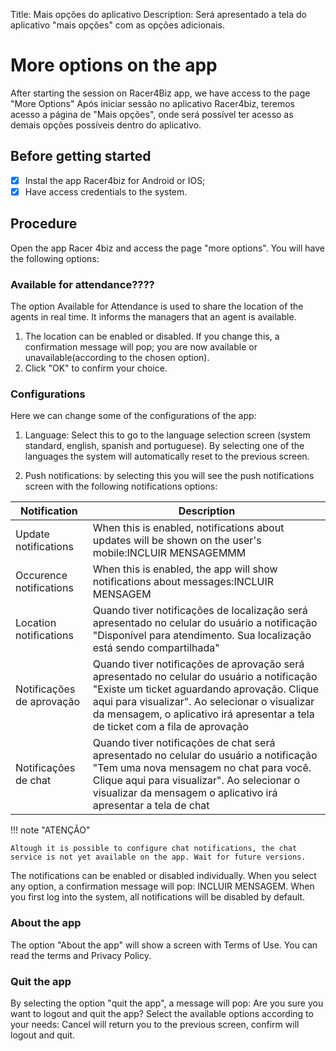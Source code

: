 Title: Mais opções do aplicativo
Description: Será apresentado a tela do aplicativo "mais opções" com as opções adicionais.

# More options on the app

After starting the session on Racer4Biz app, we have access to the page "More Options" Após iniciar sessão no aplicativo Racer4biz, teremos acesso a página de "Mais opções", onde será possível ter acesso as demais opções possíveis dentro do aplicativo.

## Before getting started

- [x] Instal the app Racer4biz for Android or IOS;  
- [x] Have access credentials to the system.

## Procedure

Open the app Racer 4biz and access the page "more options". You will have the following options:

### Available for attendance????

The option Available for Attendance is used to share the location of the agents in real time. It informs the managers that an agent is available.  

1. The location can be enabled or disabled. If you change this, a confirmation message will pop; you are now available or unavailable(according to the chosen option).  
2. Click "OK" to confirm your choice.

### Configurations

Here we can change some of the configurations of the app:

1. Language: Select this to go to the language selection screen (system standard, english, spanish and portuguese). By selecting one of the languages the system will automatically reset to the previous screen.  

2. Push notifications: by selecting this you will see the push notifications screen with the following notifications options:

|Notification|Description|
|-----------|---------|
|Update notifications| When this is enabled, notifications about updates will be shown on the user's mobile:INCLUIR MENSAGEMMM|
|Occurence notifications| When this is enabled, the app will show notifications about messages:INCLUIR MENSAGEM|
|Location notifications| Quando tiver notificações de localização será apresentado no celular do usuário a notificação "Disponível para atendimento. Sua localização está sendo compartilhada"|
|Notificações de aprovação| Quando tiver notificações de aprovação será apresentado no celular do usuário a notificação "Existe um ticket aguardando aprovação. Clique aqui para visualizar". Ao selecionar o visualizar da mensagem, o aplicativo irá apresentar a tela de ticket com a fila de aprovação|
|Notificações de chat| Quando tiver notificações de chat será apresentado no celular do usuário a notificação "Tem uma nova mensagem no chat para você. Clique aqui para visualizar". Ao selecionar o visualizar da mensagem o aplicativo irá apresentar a tela de chat|

!!! note "ATENÇÃO"

    Altough it is possible to configure chat notifications, the chat service is not yet available on the app. Wait for future versions.
    
The notifications can be enabled or disabled individually. When you select any option, a confirmation message will pop: INCLUIR MENSAGEM. 
When you first log into the system, all notifications will be disabled by default.

### About the app

The option "About the app" will show a screen with Terms of Use. You can read the terms and Privacy Policy.

### Quit the app

By selecting the option "quit the app", a message will pop: Are you sure you want to logout and quit the app? Select the available options according to your needs: Cancel will return you to the previous screen, confirm will logout and quit.





